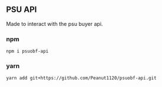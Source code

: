 ## PSU API
Made to interact with the psu buyer api.

### npm
 `npm i psuobf-api`
 
### yarn
 `yarn add git+https://github.com/Peanut1120/psuobf-api.git`
